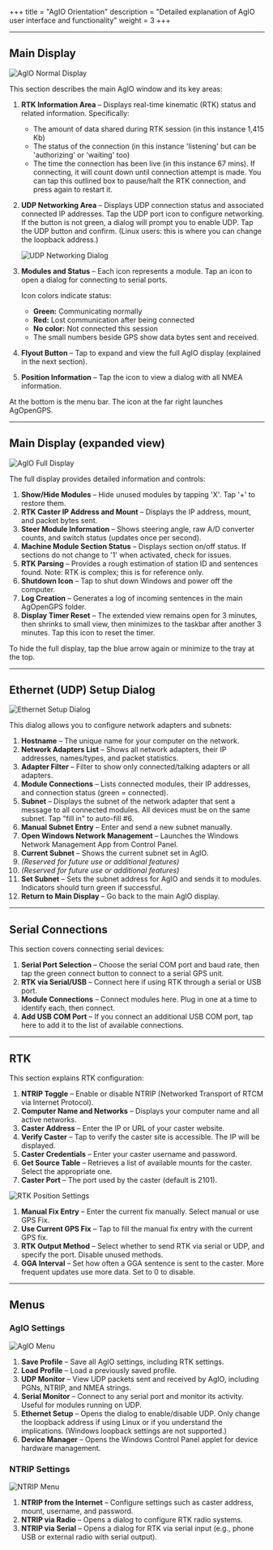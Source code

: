 +++
title = "AgIO Orientation"
description = "Detailed explanation of AgIO user interface and functionality"
weight = 3
+++

---

## Main Display

![AgIO Normal Display](../img/agio.png)

This section describes the main AgIO window and its key areas:

1. **RTK Information Area** – Displays real-time kinematic (RTK) status and
   related information. Specifically:

   - The amount of data shared during RTK session (in this instance 1,415 Kb)
   - The status of the connection (in this instance 'listening' but can be
     'authorizing' or 'waiting' too)
   - The time the connection has been live (in this instance 67 mins). If
     connecting, it will count down until connection attempt is made. You can
     tap this outlined box to pause/halt the RTK connection, and press again to
     restart it.

2. **UDP Networking Area** – Displays UDP connection status and associated
   connected IP addresses. Tap the UDP port icon to configure networking. If the
   button is not green, a dialog will prompt you to enable UDP. Tap the UDP
   button and confirm. (Linux users: this is where you can change the loopback
   address.)

   ![UDP Networking Dialog](../img/agio-ethernet.png)

3. **Modules and Status** – Each icon represents a module. Tap an icon to open a
   dialog for connecting to serial ports.

   Icon colors indicate status:

   - **Green:** Communicating normally
   - **Red:** Lost communication after being connected
   - **No color:** Not connected this session
   - The small numbers beside GPS show data bytes sent and received.

4. **Flyout Button** – Tap to expand and view the full AgIO display (explained
   in the next section).

5. **Position Information** – Tap the icon to view a dialog with all NMEA
   information.

At the bottom is the menu bar. The icon at the far right launches AgOpenGPS.

---

## Main Display (expanded view)

![AgIO Full Display](../img/agio-full.png)

The full display provides detailed information and controls:

1. **Show/Hide Modules** – Hide unused modules by tapping 'X'. Tap '+' to
   restore them.
2. **RTK Caster IP Address and Mount** – Displays the IP address, mount, and
   packet bytes sent.
3. **Steer Module Information** – Shows steering angle, raw A/D converter
   counts, and switch status (updates once per second).
4. **Machine Module Section Status** – Displays section on/off status. If
   sections do not change to '1' when activated, check for issues.
5. **RTK Parsing** – Provides a rough estimation of station ID and sentences
   found. Note: RTK is complex; this is for reference only.
6. **Shutdown Icon** – Tap to shut down Windows and power off the computer.
7. **Log Creation** – Generates a log of incoming sentences in the main
   AgOpenGPS folder.
8. **Display Timer Reset** – The extended view remains open for 3 minutes, then
   shrinks to small view, then minimizes to the taskbar after another 3 minutes.
   Tap this icon to reset the timer.

To hide the full display, tap the blue arrow again or minimize to the tray at
the top.

---

## Ethernet (UDP) Setup Dialog

![Ethernet Setup Dialog](../img/agio-ethernet-setup.png)

This dialog allows you to configure network adapters and subnets:

1. **Hostname** – The unique name for your computer on the network.
2. **Network Adapters List** – Shows all network adapters, their IP addresses,
   names/types, and packet statistics.
3. **Adapter Filter** – Filter to show only connected/talking adapters or all
   adapters.
4. **Module Connections** – Lists connected modules, their IP addresses, and
   connection status (green = connected).
5. **Subnet** – Displays the subnet of the network adapter that sent a message
   to all connected modules. All devices must be on the same subnet. Tap "fill
   in" to auto-fill #6.
6. **Manual Subnet Entry** – Enter and send a new subnet manually.
7. **Open Windows Network Management** – Launches the Windows Network Management
   App from Control Panel.
8. **Current Subnet** – Shows the current subnet set in AgIO.
9. _(Reserved for future use or additional features)_
10. _(Reserved for future use or additional features)_
11. **Set Subnet** – Sets the subnet address for AgIO and sends it to modules.
    Indicators should turn green if successful.
12. **Return to Main Display** – Go back to the main AgIO display.

---

## Serial Connections

This section covers connecting serial devices:

1. **Serial Port Selection** – Choose the serial COM port and baud rate, then
   tap the green connect button to connect to a serial GPS unit.
2. **RTK via Serial/USB** – Connect here if using RTK through a serial or USB
   port.
3. **Module Connections** – Connect modules here. Plug in one at a time to
   identify each, then connect.
4. **Add USB COM Port** – If you connect an additional USB COM port, tap here to
   add it to the list of available connections.

---

## RTK

This section explains RTK configuration:

1. **NTRIP Toggle** – Enable or disable NTRIP (Networked Transport of RTCM via
   Internet Protocol).
2. **Computer Name and Networks** – Displays your computer name and all active
   networks.
3. **Caster Address** – Enter the IP or URL of your caster website.
4. **Verify Caster** – Tap to verify the caster site is accessible. The IP will
   be displayed.
5. **Caster Credentials** – Enter your caster username and password.
6. **Get Source Table** – Retrieves a list of available mounts for the caster.
   Select the appropriate one.
7. **Caster Port** – The port used by the caster (default is 2101).

![RTK Position Settings](../img/agio-rtk-position.png)

1. **Manual Fix Entry** – Enter the current fix manually. Select manual or use
   GPS Fix.
2. **Use Current GPS Fix** – Tap to fill the manual fix entry with the current
   GPS fix.
3. **RTK Output Method** – Select whether to send RTK via serial or UDP, and
   specify the port. Disable unused methods.
4. **GGA Interval** – Set how often a GGA sentence is sent to the caster. More
   frequent updates use more data. Set to 0 to disable.

---

## Menus

### AgIO Settings

![AgIO Menu](../img/agio-menu.png)

1. **Save Profile** – Save all AgIO settings, including RTK settings.
2. **Load Profile** – Load a previously saved profile.
3. **UDP Monitor** – View UDP packets sent and received by AgIO, including PGNs,
   NTRIP, and NMEA strings.
4. **Serial Monitor** – Connect to any serial port and monitor its activity.
   Useful for modules running on UDP.
5. **Ethernet Setup** – Opens the dialog to enable/disable UDP. Only change the
   loopback address if using Linux or if you understand the implications.
   (Windows loopback settings are not supported.)
6. **Device Manager** – Opens the Windows Control Panel applet for device
   hardware management.

### NTRIP Settings

![NTRIP Menu](../img/agio-menu-ntrip.png)

1. **NTRIP from the Internet** – Configure settings such as caster address,
   mount, username, and password.
2. **NTRIP via Radio** – Opens a dialog to configure RTK radio systems.
3. **NTRIP via Serial** – Opens a dialog for RTK via serial input (e.g., phone
   USB or external radio with serial output).
